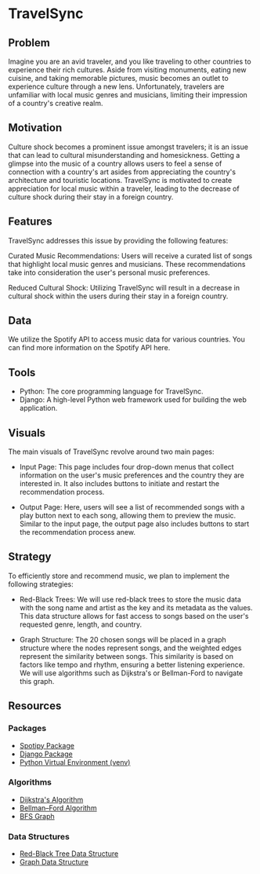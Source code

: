 # TravelSync
## Problem
Imagine you are an avid traveler, and you like traveling to other countries to experience their rich cultures. Aside from visiting monuments, eating new cuisine, and taking memorable pictures, music becomes an outlet to experience culture through a new lens. Unfortunately, travelers are unfamiliar with local music genres and musicians, limiting their impression of a country's creative realm.

## Motivation
Culture shock becomes a prominent issue amongst travelers; it is an issue that can lead to cultural misunderstanding and homesickness. Getting a glimpse into the music of a country allows users to feel a sense of connection with a country's art asides from appreciating the country's architecture and touristic locations. TravelSync is motivated to create appreciation for local music within a traveler, leading to the decrease of culture shock during their stay in a foreign country.

## Features
TravelSync addresses this issue by providing the following features:

Curated Music Recommendations: Users will receive a curated list of songs that highlight local music genres and musicians. These recommendations take into consideration the user's personal music preferences.

Reduced Cultural Shock: Utilizing TravelSync will result in a decrease in cultural shock within the users during their stay in a foreign country.

## Data
We utilize the Spotify API to access music data for various countries. You can find more information on the Spotify API here.

## Tools
* Python: The core programming language for TravelSync.
* Django: A high-level Python web framework used for building the web application.
## Visuals
The main visuals of TravelSync revolve around two main pages:

* Input Page: This page includes four drop-down menus that collect information on the user's music preferences and the country they are interested in. It also includes buttons to initiate and restart the recommendation process.

* Output Page: Here, users will see a list of recommended songs with a play button next to each song, allowing them to preview the music. Similar to the input page, the output page also includes buttons to start the recommendation process anew.

## Strategy
To efficiently store and recommend music, we plan to implement the following strategies:

* Red-Black Trees: We will use red-black trees to store the music data with the song name and artist as the key and its metadata as the values. This data structure allows for fast access to songs based on the user's requested genre, length, and country.

* Graph Structure: The 20 chosen songs will be placed in a graph structure where the nodes represent songs, and the weighted edges represent the similarity between songs. This similarity is based on factors like tempo and rhythm, ensuring a better listening experience. We will use algorithms such as Dijkstra's or Bellman-Ford to navigate this graph.

## Resources
### Packages
* [Spotipy Package](https://spotipy.readthedocs.io/en/2.22.1/)
* [Django Package](https://docs.djangoproject.com/en/4.2/)
* [Python Virtual Environment (venv)](https://docs.python.org/3/library/venv.html)

### Algorithms
* [Dijkstra's Algorithm](https://www.scaler.com/topics/data-structures/dijkstra-algorithm/)
* [Bellman–Ford Algorithm](https://www.geeksforgeeks.org/bellman-ford-algorithm-dp-23/)
* [BFS Graph](https://www.geeksforgeeks.org/breadth-first-search-or-bfs-for-a-graph/)

### Data Structures
* [Red-Black Tree Data Structure](https://www.geeksforgeeks.org/introduction-to-red-black-tree/)
* [Graph Data Structure](https://www.geeksforgeeks.org/graph-data-structure-and-algorithms/)